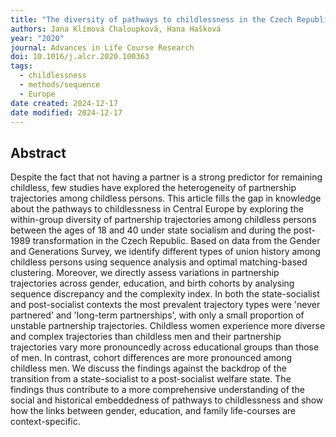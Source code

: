 ```yaml
---
title: "The diversity of pathways to childlessness in the Czech Republic: The union histories of childless men and women"
authors: Jana Klímová Chaloupková, Hana Hašková
year: "2020"
journal: Advances in Life Course Research
doi: 10.1016/j.alcr.2020.100363
tags:
  - childlessness
  - methods/sequence
  - Europe
date created: 2024-12-17
date modified: 2024-12-17
---
```


## Abstract

Despite the fact that not having a partner is a strong predictor for remaining childless, few studies have explored the heterogeneity of partnership trajectories among childless persons. This article fills the gap in knowledge about the pathways to childlessness in Central Europe by exploring the within-group diversity of partnership trajectories among childless persons between the ages of 18 and 40 under state socialism and during the post-1989 transformation in the Czech Republic. Based on data from the Gender and Generations Survey, we identify different types of union history among childless persons using sequence analysis and optimal matching-based clustering. Moreover, we directly assess variations in partnership trajectories across gender, education, and birth cohorts by analysing sequence discrepancy and the complexity index. In both the state-socialist and post-socialist contexts the most prevalent trajectory types were 'never partnered' and 'long-term partnerships', with only a small proportion of unstable partnership trajectories. Childless women experience more diverse and complex trajectories than childless men and their partnership trajectories vary more pronouncedly across educational groups than those of men. In contrast, cohort differences are more pronounced among childless men. We discuss the findings against the backdrop of the transition from a state-socialist to a post-socialist welfare state. The findings thus contribute to a more comprehensive understanding of the social and historical embeddedness of pathways to childlessness and show how the links between gender, education, and family life-courses are context-specific.
